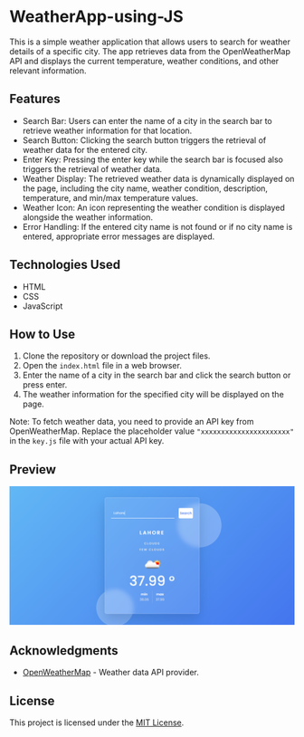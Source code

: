 # WeatherApp-using-JS

This is a simple weather application that allows users to search for weather details of a specific city. The app retrieves data from the OpenWeatherMap API and displays the current temperature, weather conditions, and other relevant information.

## Features

- Search Bar: Users can enter the name of a city in the search bar to retrieve weather information for that location.
- Search Button: Clicking the search button triggers the retrieval of weather data for the entered city.
- Enter Key: Pressing the enter key while the search bar is focused also triggers the retrieval of weather data.
- Weather Display: The retrieved weather data is dynamically displayed on the page, including the city name, weather condition, description, temperature, and min/max temperature values.
- Weather Icon: An icon representing the weather condition is displayed alongside the weather information.
- Error Handling: If the entered city name is not found or if no city name is entered, appropriate error messages are displayed.

## Technologies Used

- HTML
- CSS
- JavaScript

## How to Use

1. Clone the repository or download the project files.
2. Open the `index.html` file in a web browser.
3. Enter the name of a city in the search bar and click the search button or press enter.
4. The weather information for the specified city will be displayed on the page.

Note: To fetch weather data, you need to provide an API key from OpenWeatherMap. Replace the placeholder value `"xxxxxxxxxxxxxxxxxxxxxx"` in the `key.js` file with your actual API key.

## Preview

![Weather App Preview](preview.png)

## Acknowledgments

- [OpenWeatherMap](https://openweathermap.org/) - Weather data API provider.

## License

This project is licensed under the [MIT License](LICENSE).
